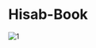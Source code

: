 # Hisab-Book

![1](https://user-images.githubusercontent.com/34826092/177025071-85d73706-0927-4a4f-ab65-b9926e17408a.jpg)
